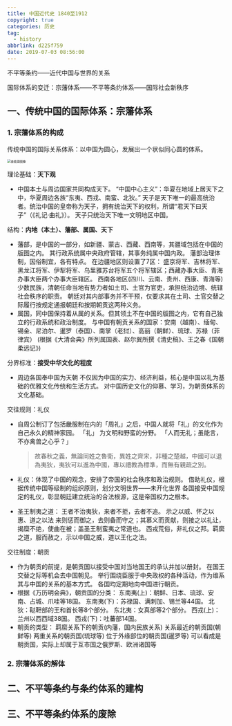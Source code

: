 ```yaml
---
title: 中国近代史 1840至1912
copyright: true
categories: 历史
tag:
  - history
abbrlink: d225f759
date: 2019-07-03 08:56:00
---
```


不平等条约——近代中国与世界的关系

国际体系的变迁：宗藩体系——不平等条约体系——国际社会新秩序


## 一、传统中国的国际体系：宗藩体系

### 1. 宗藩体系的构成

传统中国的国际关系体系：以中国为圆心，发展出一个状似同心圆的体系。

<img src="https://x0.ifengimg.com/res/2020/C6CC6B0A99DF50D7DEFBF8261BF2CF2951D14800_size255_w852_h578.png" alt="查看源图像" style="zoom:50%;" />

理论基础：**天下观**

- 中国本土与周边国家共同构成天下。
  “中国中心主义”：华夏在地域上居天下之中，华夏周边各族“东夷、西戎、南蛮、北狄。”
  天子是天下唯一的最高统治者。统治中国的皇帝称为天子，拥有统治天下的权利，所谓“君天下曰天子”（《礼记·曲礼》）。
  天子只统治天下唯一文明地区中国。

结构：**内地（本土）、藩部、属国、天下**

- 藩部，是中国的一部分，如新疆、蒙古、西藏、西南等，其疆域包括在中国的版图之内。
  其行政系统属中央政府管辖，其事务纯属中国内政。
  藩部治理体制，因俗制宜，各有特点。
  在边疆地区则设置了7区：
  盛京将军、吉林将军、黑龙江将军、伊犁将军、乌里雅苏台将军五个将军辖区；西藏办事大臣、青海办事大臣两个办事大臣辖区。
  西南各地区(四川、云南、贵州、西康、青海等)少数民族，清朝任命当地有势力者如土司、土官为官吏，承担统治边境、统辖社会秩序的职责。
  朝廷对其内部事务并不干预，仅要求其在土司、土官交替之际履行按规定通报朝廷和按期朝贡这两种义务。
- 属国，同中国保持着从属的关系。但其领土不在中国的版图之内，它有自己独立的行政系统和政治制度。
  与中国有朝贡关系的国家：安南（越南）、缅甸、锡金、尼泊尔、暹罗（泰国）、南掌（老挝）、高丽（朝鲜）、琉球、苏禄（菲律宾）  (根据《大清会典》所列属国表、赵尔巽所撰《清史稿》、王之春《国朝柔远记》)

分界标准：**接受中华文化的程度**

- 周边各国奉中国为天朝
  不仅因为中国的实力、经济利益，核心是中国以礼为基础的优雅文化传统和生活方式。
  对中国历史文化的仰慕、学习，为朝贡体系的文化基础。 

交往规则：礼仪

- 自周公制订了包括畿服制在内的「周礼」之后，中国人就将「礼」的文化作为自己永久的精神家园。
  「礼」  为文明和野蛮的分野。
  「人而无礼；虽能言，不亦禽兽之心乎？」

  > 故春秋之義，無論同姓之魯衛，異姓之齊宋，非種之楚越，中國可以退為夷狄，夷狄可以進為中國，專以禮教為標準，而無有親疏之別。

- 礼仪：体现了中国的观念，安排了帝国的社会秩序和政治规则。
  借助礼仪，根据传统中国等级制的组织原则，划分文明世界——未开化世界
  各国接受中国规定的礼仪，彰显朝廷建立统治的合法根源，这是帝国权力之根本。

- 圣王制夷之道：
  王者不治夷狄，来者不拒，去者不追。
  示之以威、怀之以惠、道之以法
  来则惩而御之，去则备而守之；其慕义而贡献，则接之以礼让，揭糜不绝，使曲在被；盖圣王制蛮夷之常道也。
  西戎荒俗，非礼仪之邦。羁縻之道，服而赦之，示以中国之威，道以王化之法。

交往制度：朝贡

- 作为朝贡的前提，是朝贡国以接受中国对当地国王的承认并加以册封。
  在国王交替之际等机会去中国朝见。
  举行围绕臣服于中央政权的各种活动，作为维系其与中国的关系的基本方式。
  各国均定期地向中国进行朝贡。
- 根据《万历明会典》，朝贡国的分类：
  东南夷(上)：朝鲜、日本、琉球、安南、占城、爪哇等18国。
  东南夷(下)：苏禄国、满刺加、锡兰等44国。
  北狄：鞑靼部的王和首长等8个部分。
  东北夷：女真部等2个部分。
  西戎(上)：兰州以西西域38国。
  西戎(下)：吐蕃部14国。
- 朝贡的类型：
  羁縻关系下的朝贡(内藩，国内民族关系)
  关系最近的朝贡国(朝鲜等)
  两重关系的朝贡国(琉球等)
  位于外缘部位的朝贡国(暹罗等)
  可以看成是朝贡国，实际上却属于互市国之俄罗斯、欧洲诸国等

### 2. 宗藩体系的解体



## 二、不平等条约与条约体系的建构



## 三、不平等条约体系的废除